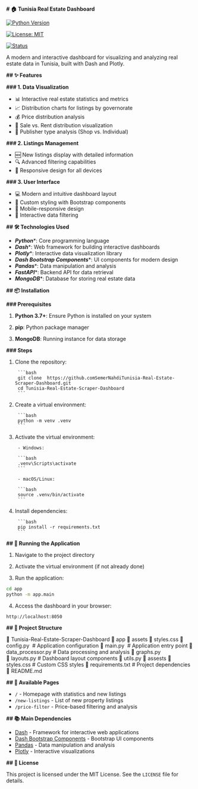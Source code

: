 **# 🏠 Tunisia Real Estate Dashboard**

[![Python Version](https://img.shields.io/badge/python-3.7%2B-blue)](https://www.python.org/downloads/)

[![License: MIT](https://img.shields.io/badge/License-MIT-yellow.svg)](https://opensource.org/licenses/MIT)

[![Status](https://img.shields.io/badge/status-active-success.svg)]()

A modern and interactive dashboard for visualizing and analyzing real estate data in Tunisia, built with Dash and Plotly.

**## ✨ Features**

**### 1. Data Visualization**

- 📊 Interactive real estate statistics and metrics
- 📈 Distribution charts for listings by governorate
- 💰 Price distribution analysis
- 🏢 Sale vs. Rent distribution visualization
- 👥 Publisher type analysis (Shop vs. Individual)

**### 2. Listings Management**

- 🆕 New listings display with detailed information
- 🔍 Advanced filtering capabilities
- 📱 Responsive design for all devices

**### 3. User Interface**

- 💻 Modern and intuitive dashboard layout
- 🎨 Custom styling with Bootstrap components
- 📱 Mobile-responsive design
- 🔄 Interactive data filtering

**## 🛠️ Technologies Used**

- ***Python****: Core programming language
- ***Dash****: Web framework for building interactive dashboards
- ***Plotly****: Interactive data visualization library
- ***Dash Bootstrap Components****: UI components for modern design
- ***Pandas****: Data manipulation and analysis
- ***FastAPI****: Backend API for data retrieval
- ***MongoDB****: Database for storing real estate data

**## 📦 Installation**

**### Prerequisites**

1. ****Python 3.7+****: Ensure Python is installed on your system

2. ****pip****: Python package manager

3. ****MongoDB****: Running instance for data storage

**### Steps**

1. Clone the repository:

        ```bash
        git clone  https://github.comSemerNahdiTunisia-Real-Estate-Scraper-Dashboard.git
        cd Tunisia-Real-Estate-Scraper-Dashboard
        ```

2. Create a virtual environment:

        ```bash
        python -m venv .venv
        ```

3. Activate the virtual environment:

        - Windows:

        ```bash
        .venv\Scripts\activate
        ```

        - macOS/Linux:

        ```bash
        source .venv/bin/activate
        ```

4. Install dependencies:

        ```bash
        pip install -r requirements.txt
        ```

**## 🚀 Running the Application**

1. Navigate to the project directory

2. Activate the virtual environment (if not already done)

3. Run the application:

```bash
cd app
python -m app.main
```

4. Access the dashboard in your browser:

```
http://localhost:8050

```

**## 📁 Project Structure**

📂 Tunisia-Real-Estate-Scraper-Dashboard
    📂 app
        📂 assets
          📄 styles.css
        📄 config.py               # Application configuration
        📄 main.py                 # Application entry point
        📄 data_processor.py       # Data processing and analysis 
        📄 graphs.py               
        📄 layouts.py              # Dashboard layout components
        📄 utils.py
   📂 assests
        📄 styles.css              # Custom CSS styles
📄 requirements.txt                # Project dependencies
📄 README.md




**## 🔗 Available Pages**

- `/` - Homepage with statistics and new listings
- `/new-listings` - List of new property listings
- `/price-filter` - Price-based filtering and analysis

**## 📚 Main Dependencies**

- [Dash](https://dash.plotly.com/) - Framework for interactive web applications
- [Dash Bootstrap Components](https://dash-bootstrap-components.opensource.faculty.ai/) - Bootstrap UI components
- [Pandas](https://pandas.pydata.org/) - Data manipulation and analysis
- [Plotly](https://plotly.com/) - Interactive visualizations

**## 📄 License**

This project is licensed under the MIT License. See the `LICENSE` file for details.

